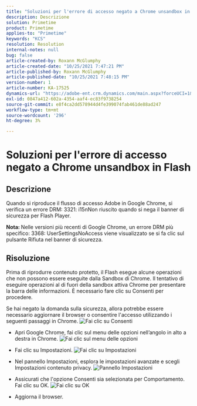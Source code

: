 ```yaml
---
title: "Soluzioni per l'errore di accesso negato a Chrome unsandbox in Flash"
description: Descrizione
solution: Primetime
product: Primetime
applies-to: "Primetime"
keywords: "KCS"
resolution: Resolution
internal-notes: null
bug: false
article-created-by: Roxann McGlumphy
article-created-date: "10/25/2021 7:47:21 PM"
article-published-by: Roxann McGlumphy
article-published-date: "10/25/2021 7:48:15 PM"
version-number: 1
article-number: KA-17525
dynamics-url: "https://adobe-ent.crm.dynamics.com/main.aspx?forceUCI=1&pagetype=entityrecord&etn=knowledgearticle&id=6a57365a-cc35-ec11-b6e6-000d3a3485ea"
exl-id: 0847a412-602a-4354-aaf4-ec83f9738254
source-git-commit: e8f4ca2dd578944d4fe399074fab461de88ad247
workflow-type: tm+mt
source-wordcount: '296'
ht-degree: 3%

---
```


# Soluzioni per l&#39;errore di accesso negato a Chrome unsandbox in Flash

## Descrizione


Quando si riproduce il flusso di accesso Adobe in Google Chrome, si verifica un errore DRM: 3321: i15nNon riuscito quando si nega il banner di sicurezza per Flash Player.

<b>Nota: </b>Nelle versioni più recenti di Google Chrome, un errore DRM più specifico: 3368: UserSettingsNoAccess viene visualizzato se si fa clic sul pulsante Rifiuta nel banner di sicurezza.


## Risoluzione


Prima di riprodurre contenuto protetto, il Flash esegue alcune operazioni che non possono essere eseguite dalla Sandbox di Chrome. Il tentativo di eseguire operazioni al di fuori della sandbox attiva Chrome per presentare la barra delle informazioni. È necessario fare clic su Consenti per procedere.

Se hai negato la domanda sulla sicurezza, allora potrebbe essere necessario aggiornare il browser o consentire l&#39;accesso utilizzando i seguenti passaggi in Chrome.
![Fai clic su Consenti](https://helpx.adobe.com/content/dam/help/en/adobe-access/kb/error-3321/jcr%3acontent/main-pars/image/chrome_infobar.png "Fai clic su Consenti")
- Apri Google Chrome, fai clic sul menu delle opzioni nell’angolo in alto a destra in Chrome.
   ![Fai clic sul menu delle opzioni](https://helpx.adobe.com/content/dam/help/en/adobe-access/kb/error-3321/jcr%3acontent/main-pars/procedure/proc_par/step_0/step_par/image/setting_menu.png "Fai clic sul menu delle opzioni")


- Fai clic su Impostazioni.
   ![Fai clic su Impostazioni](https://helpx.adobe.com/content/dam/help/en/adobe-access/kb/error-3321/jcr%3acontent/main-pars/procedure/proc_par/step_1/step_par/image/3.jpg "Fai clic su Impostazioni")


- Nel pannello Impostazioni, esplora le impostazioni avanzate e scegli Impostazioni contenuto privacy.
   ![Pannello Impostazioni](https://helpx.adobe.com/content/dam/help/en/adobe-access/kb/error-3321/jcr%3acontent/main-pars/procedure/proc_par/step_2/step_par/image/5.jpg "Pannello Impostazioni")


- Assicurati che l&#39;opzione Consenti sia selezionata per Comportamento. Fai clic su OK.
   ![Fai clic su OK](https://helpx.adobe.com/content/dam/help/en/adobe-access/kb/error-3321/jcr%3acontent/main-pars/procedure/proc_par/step_3/step_par/image/unsandbox_settings.png "Fai clic su OK")


- Aggiorna il browser.





<br><br>

